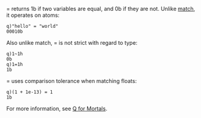 = returns 1b if two variables are equal, and 0b if they are not. Unlike [match](Reference/Tilde "wikilink"), it operates on atoms:

    q)"hello" = "world"
    00010b

Also unlike match, = is not strict with regard to type:

    q)1~1h
    0b
    q)1=1h
    1b

= uses comparison tolerance when matching floats:

    q)(1 + 1e-13) = 1
    1b

For more information, see [Q for Mortals](JB:QforMortals2/primitive_operations#Equality_.28.3D.29_and_Inequality_.28.3C.3E.29 "wikilink").
